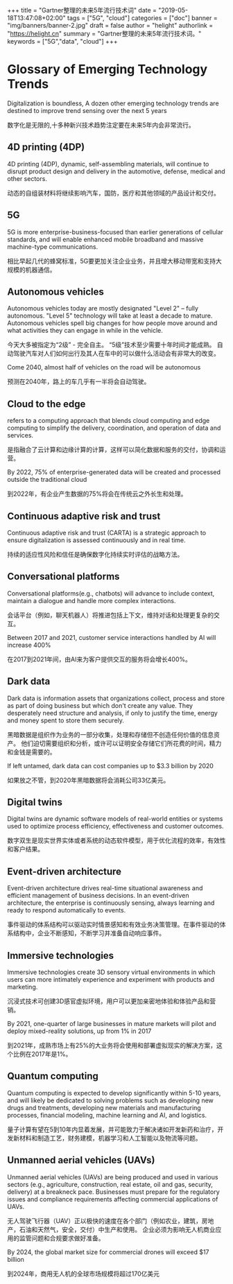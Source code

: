 +++
title = "Gartner整理的未来5年流行技术词"
date = "2019-05-18T13:47:08+02:00"
tags = ["5G", "cloud"]
categories = ["doc"]
banner = "img/banners/banner-2.jpg"
draft = false
author = "helight"
authorlink = "https://helight.cn"
summary = "Gartner整理的未来5年流行技术词。"
keywords = ["5G","data", "cloud"]
+++

# Glossary of Emerging Technology Trends
Digitalization is boundless, A dozen other emerging technology trends are destined to improve trend sensing over the next 5 years

数字化是无限的,十多种新兴技术趋势注定要在未来5年内会非常流行。

## 4D printing (4DP)
4D printing (4DP), dynamic, self-assembling materials, will continue to disrupt product design and delivery in the automotive, defense, medical and other sectors.

动态的自组装材料将继续影响汽车，国防，医疗和其他领域的产品设计和交付。

## 5G
5G is more enterprise-business-focused than earlier generations of cellular standards, and will enable enhanced mobile broadband and massive machine-type communications.

相比早起几代的蜂窝标准，5G要更加关注企业业务，并且增大移动带宽和支持大规模的机器通信。

## Autonomous vehicles 
Autonomous vehicles today are mostly designated "Level 2" –
fully autonomous. "Level 5" technology will take at least a decade to mature. Autonomous vehicles spell big changes for how people move around and what activities they can engage in while in the vehicle.

今天大多被指定为“2级” - 完全自主。 “5级”技术至少需要十年时间才能成熟。 自动驾驶汽车对人们如何出行及其人在车中的可以做什么活动会有非常大的改变。

Come 2040, almost half of vehicles on the road will be autonomous

预测在2040年，路上的车几乎有一半将会自动驾驶。

## Cloud to the edge
refers to a computing approach that blends cloud computing and edge computing to simplify the delivery, coordination, and operation of data and services.

是指融合了云计算和边缘计算的计算，这样可以简化数据和服务的交付，协调和运营。

By 2022, 75% of enterprise-generated data will be created and processed outside the traditional cloud

到2022年，有企业产生数据的75%将会在传统云之外长生和处理。

## Continuous adaptive risk and trust
Continuous adaptive risk and trust (CARTA) is a strategic approach to ensure digitalization is assessed continuously and in real time.

持续的适应性风险和信任是确保数字化持续实时评估的战略方法。

## Conversational platforms
Conversational platforms(e.g., chatbots) will advance to include context, maintain a dialogue and handle more complex interactions. 

会话平台（例如，聊天机器人）将推进包括上下文，维持对话和处理更复杂的交互。

Between 2017 and 2021, customer service interactions handled by AI will increase 400%

在2017到2021年间，由AI来为客户提供交互的服务将会增长400%。
 
## Dark data
Dark data is information assets that organizations collect, process and store as part of doing business but which don't create any value. They desperately need structure and analysis, if only to justify the time, energy and money spent to store them securely.

黑暗数据是组织作为业务的一部分收集，处理和存储但不创造任何价值的信息资产。 他们迫切需要组织和分析，或许可以证明安全存储它们所花费的时间，精力和金钱是需要的。

If left untamed, dark data can cost companies up to $3.3 billion by 2020

如果放之不管，到2020年黑暗数据将会消耗公司33亿美元。

## Digital twins
Digital twins are dynamic software models of real-world entities or systems used to optimize process efficiency, effectiveness and customer outcomes.

数字双生是现实世界实体或者系统的动态软件模型，用于优化流程的效率，有效性和客户结果。

## Event-driven architecture 
Event-driven architecture drives real-time situational awareness and efficient management of business decisions. In an event-driven architecture, the enterprise is continuously sensing, always learning and ready to respond automatically to events.

事件驱动的体系结构可以驱动实时情景感知和有效业务决策管理。在事件驱动的体系结构中，企业不断感知，不断学习并准备自动响应事件。

## Immersive technologies
Immersive technologies create 3D sensory virtual environments in which users can more intimately experience and experiment with products and marketing.

沉浸式技术可创建3D感官虚拟环境，用户可以更加亲密地体验和体验产品和营销。

By 2021, one-quarter of large businesses in mature markets will pilot and deploy mixed-reality solutions, up from 1% in 2017

到2021年，成熟市场上有25%的大业务将会使用和部署虚拟现实的解决方案，这个比例在2017年是1%。

## Quantum computing
Quantum computing is expected to develop significantly within 5-10 years, and will likely be dedicated to solving problems such as developing new drugs and treatments, developing new materials and manufacturing processes, financial modeling, machine learning and AI, and logistics.

量子计算有望在5到10年内显着发展，并可能致力于解决诸如开发新药和治疗，开发新材料和制造工艺，财务建模，机器学习和人工智能以及物流等问题。

## Unmanned aerial vehicles (UAVs)
Unmanned aerial vehicles (UAVs) are being produced and used in various sectors (e.g., agriculture, construction, real estate, oil and gas, security, delivery) at a breakneck pace. Businesses must prepare for the regulatory issues and compliance requirements affecting commercial applications of UAVs.

无人驾驶飞行器（UAV）正以极快的速度在各个部门（例如农业，建筑，房地产，石油和天然气，安全，交付）中生产和使用。 企业必须为影响无人机商业应用的监管问题和合规要求做好准备。

By 2024, the global market size for commercial drones will exceed $17 billion

到2024年，商用无人机的全球市场规模将超过170亿美元
